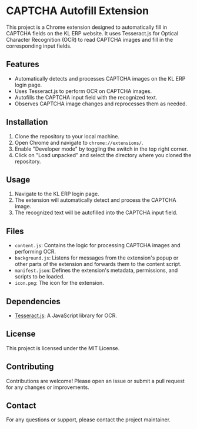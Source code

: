 # CAPTCHA Autofill Extension

This project is a Chrome extension designed to automatically fill in CAPTCHA fields on the KL ERP website. It uses Tesseract.js for Optical Character Recognition (OCR) to read CAPTCHA images and fill in the corresponding input fields.

## Features

- Automatically detects and processes CAPTCHA images on the KL ERP login page.
- Uses Tesseract.js to perform OCR on CAPTCHA images.
- Autofills the CAPTCHA input field with the recognized text.
- Observes CAPTCHA image changes and reprocesses them as needed.

## Installation

1. Clone the repository to your local machine.
2. Open Chrome and navigate to `chrome://extensions/`.
3. Enable "Developer mode" by toggling the switch in the top right corner.
4. Click on "Load unpacked" and select the directory where you cloned the repository.

## Usage

1. Navigate to the KL ERP login page.
2. The extension will automatically detect and process the CAPTCHA image.
3. The recognized text will be autofilled into the CAPTCHA input field.

## Files

- `content.js`: Contains the logic for processing CAPTCHA images and performing OCR.
- `background.js`: Listens for messages from the extension's popup or other parts of the extension and forwards them to the content script.
- `manifest.json`: Defines the extension's metadata, permissions, and scripts to be loaded.
- `icon.png`: The icon for the extension.

## Dependencies

- [Tesseract.js](https://github.com/naptha/tesseract.js): A JavaScript library for OCR.

## License

This project is licensed under the MIT License.

## Contributing

Contributions are welcome! Please open an issue or submit a pull request for any changes or improvements.

## Contact

For any questions or support, please contact the project maintainer.
